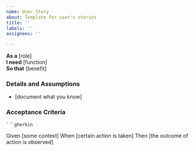 ```yaml
---
name: User Story
about: Template for user's stories
title: ''
labels: ''
assignees: ''

---
```


**As a** [role]  
 **I need** [function]  
 **So that** [benefit]  
   
 ### Details and Assumptions
 * [document what you know]
   
 ### Acceptance Criteria  
    ```gherkin
 Given [some context]
 When [certain action is taken]
 Then [the outcome of action is observed]
 ```
